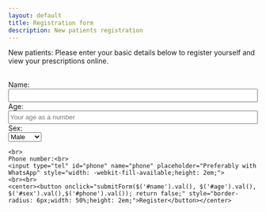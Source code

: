 ```yaml
---
layout: default
title: Registration form
description: New patients registration
---
```



<script src="https://ajax.googleapis.com/ajax/libs/jquery/3.3.1/jquery.min.js"></script>
<script>
	var url;
	function urlParam(){
	var url = new URL(window.location.href);
	var param = url.searchParams.toString().slice(0, -1);
	return param;
	}
	
	function submitForm(name, age, sex, phone) {
	 if (name == '') return;
	$("#form").html("Registering your details. Please wait..");
	
	if(urlParam == '2') url = "https://script.google.com/macros/s/AKfycbz9H2p6DFWNCTJKMDtxznPkWthSqyshB4vN4yHnoFTIYWPcYgWdJh9jkA5gP8IlrPSl/exec";
	else url = "https://script.google.com/macros/s/AKfycbx6DvxdJKNKfLoiKHKZbfoivK8SXk7XxAegpuGUQoIwdgF2inmxugsBS3FlAL9_-HNp/exec";
	
	url += "?name="+name+"&age="+age+"&sex="+sex+"&phone="+phone;
	
	$.get(url, function(e) {
	$("#form").html("<p>Click <a href=\"upi://pay?pa=drshalima@upi&amp;pn=SHALIMA PINNAMANENI&amp;cu=INR&amp;am=300\">this link</a> on a mobile device to complete payment via UPI.</p><p>You can view your prescriptions from now at- <a href='"+ e +"'>"+e+"</a></p>");
	});
	}
	
</script>
<form id="form">
	<p>New patients: Please enter your basic details below to register yourself and view your prescriptions online.</p>
	<br>
	Name:<br>
	<input type="text" id="name" name="name" style="width: -webkit-fill-available;height: 2em;">
	<br>
	Age:<br>
	<input type="number" id="age" name="age" placeholder="Your age as a number" style="width: -webkit-fill-available;height: 2em;" required>
	<br>
	Sex:<br>
    <select id="sex" name="sex" style="display: block;">
        <option value="M" selected>Male</option>
        <option value="F">Female</option>
        <option value="Other">Other</option>
    </select>
		
	<br>
	Phone number:<br>
	<input type="tel" id="phone" name="phone" placeholder="Preferably with WhatsApp" style="width: -webkit-fill-available;height: 2em;">
	<br><br>
	<center><button onclick="submitForm($('#name').val(), $('#age').val(), $('#sex').val(),$('#phone').val()); return false;" style="border-radius: 6px;width: 50%;height: 2em;">Register</button></center>
</form>

